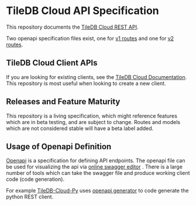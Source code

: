 # TileDB Cloud API Specification

This repository documents the [TileDB Cloud REST API](https://console.tiledb.com/).

Two openapi specification files exist, one for [v1 routes](openapi-v1.yaml) and one for [v2 routes](openapi-v2.yaml).


## TileDB Cloud Client APIs

If you are looking for existing clients, see the
[TileDB Cloud Documentation](https://docs.tiledb.com/cloud/).
This repository is most useful when looking to create a new client.


## Releases and Feature Maturity

This repository is a living specification, which might reference
features which are in beta testing, and are subject to change. Routes and
models which are not considered stable will have a beta label added.


## Usage of Openapi Definition

[Openapi](http://swagger.io/) is a specification for defining API endpoints.
The openapi file can be used for visualizing the api via
[online swagger editor](https://editor.swagger.io/) . There is a large
number of tools which can take the swagger file and produce
working client code (code generation).

For example [TileDB-Cloud-Py](https://github.com/TileDB-Inc/TileDB-Cloud-Py/)
uses [openapi generator](https://github.com/OpenAPITools/openapi-generator)
to code generate the python REST client.
